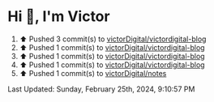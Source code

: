 <h1>Hi 👋, I'm Victor </h1>

<!--RECENT_ACTIVITY:start-->
1. ⬆️ Pushed 3 commit(s) to [victorDigital/victordigital-blog](https://github.com/victorDigital/victordigital-blog)<br>
2. ⬆️ Pushed 1 commit(s) to [victorDigital/victordigital-blog](https://github.com/victorDigital/victordigital-blog)<br>
3. ⬆️ Pushed 1 commit(s) to [victorDigital/victordigital-blog](https://github.com/victorDigital/victordigital-blog)<br>
4. ⬆️ Pushed 1 commit(s) to [victorDigital/victordigital-blog](https://github.com/victorDigital/victordigital-blog)<br>
5. ⬆️ Pushed 1 commit(s) to [victorDigital/notes](https://github.com/victorDigital/notes)<br>
<!--RECENT_ACTIVITY:end-->

<!--RECENT_ACTIVITY:last_update-->
Last Updated: Sunday, February 25th, 2024, 9:10:57 PM
<!--RECENT_ACTIVITY:last_update_end-->
